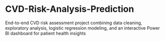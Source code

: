 # CVD-Risk-Analysis-Prediction
End-to-end CVD risk assessment project combining data cleaning, exploratory analysis, logistic regression modeling, and an interactive Power BI dashboard for patient health insights
